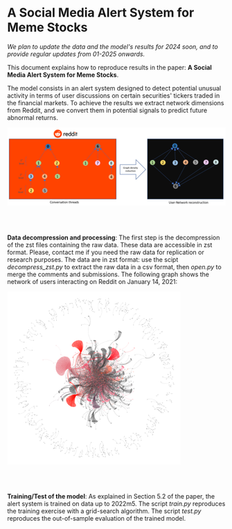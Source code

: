 # A Social Media Alert System for Meme Stocks

*We plan to update the data and the model's results for 2024 soon, and to provide regular updates from 01-2025 onwards.*

This document explains how to reproduce results in the paper: **A Social Media Alert System for Meme Stocks**.

The model consists in an alert system designed to detect potential unusual activity in terms of user discussions on certain securities' tickers traded in the financial markets.
To achieve the results we extract network dimensions from Reddit, and we convert them in potential signals to predict future abnormal returns. 

<img src="figures/Network_creation.PNG" alt="Reddit social structure" width="600">

<br><br>

**Data decompression and processing**: 
The first step is the decompression of the zst files containing the raw data. These data are accessible in zst format. Please, contact me if you need the raw data for replication or research purposes.
The data are in zst format: use the scipt *decompress_zst.py* to extract the raw data in a csv format, then *open.py* to merge the comments and submissions. The following graph shows the network of users interacting on Reddit on January 14, 2021:

<img src="figures/GME_network_graph_14_01_2021_lighter_background.png" alt="Reddit social structure" width="400">

<br><br>

**Training/Test of the model**:
As explained in Section 5.2 of the paper, the alert system is trained on data up to 2022m5. The script *train.py* reproduces the training exercise with a grid-search algorithm. The script *test.py* reproduces the out-of-sample evaluation of the trained model.

